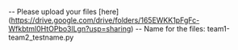 -- Please upload your files [here]
(https://drive.google.com/drive/folders/165EWKK1pFgFc-Wfkbtml0HtOPbo3lLgn?usp=sharing)
-- Name for the files: team1-team2_testname.py
